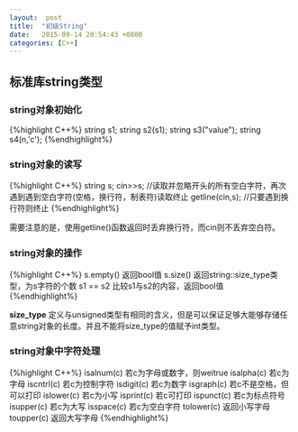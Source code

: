 ```yaml
---
layout:  post
title:  "初级String"
date:	2015-09-14 20:54:43 +0800
categories: [C++]
---
```

## 标准库string类型

### string对象初始化

{%highlight C++%}
string s1;
string s2(s1);
string s3("value");
string s4(n,'c');
{%endhighlight%}

### string对象的读写

{%highlight C++%}
string s;
cin>>s;                     //读取并忽略开头的所有空白字符，再次遇到遇到空白字符(空格，换行符，制表符)读取终止
getline(cin,s);   //只要遇到换行符则终止
{%endhighlight%}

需要注意的是，使用getline()函数返回时丢弃换行符，而cin则不丢弃空白符。

### string对象的操作

{%highlight C++%}
s.empty()   返回bool值
s.size()    返回string::size_type类型，为s字符的个数
s1 == s2    比较s1与s2的内容，返回bool值
{%endhighlight%}

**size_type** 定义与unsigned类型有相同的含义，但是可以保证足够大能够存储任意string对象的长度。并且不能将size_type的值赋予int类型。

### string对象中字符处理

{%highlight C++%}
isalnum(c)	若c为字母或数字，则weitrue
isalpha(c)	若c为字母
iscntrl(c)	若c为控制字符
isdigit(c)	若c为数字
isgraph(c)	若c不是空格，但可以打印
islower(c)	若c为小写
isprint(c)	若c可打印
ispunct(c)	若c为标点符号
isupper(c)	若c为大写
isspace(c)	若c为空白字符
tolower(c)	返回小写字母
toupper(c)	返回大写字母
{%endhighlight%}
